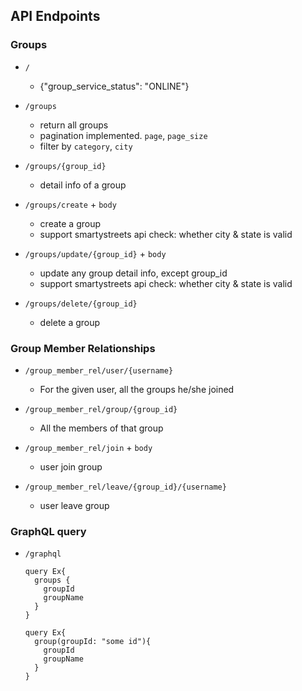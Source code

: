 
## API Endpoints
### Groups
- `/`
  -  {"group_service_status": "ONLINE"}

- `/groups`
  - return all groups
  - pagination implemented. `page`, `page_size`
  - filter by `category`, `city`

- `/groups/{group_id}`
  - detail info of a group

- `/groups/create` + `body`
  - create a group
  - support smartystreets api check: whether city & state is valid

- `/groups/update/{group_id}` + `body`
  - update any group detail info, except group_id
  - support smartystreets api check: whether city & state is valid
 
- `/groups/delete/{group_id}`
  - delete a group

### Group Member Relationships
- `/group_member_rel/user/{username}`
  - For the given user, all the groups he/she joined

- `/group_member_rel/group/{group_id}`
  - All the members of that group
 
- `/group_member_rel/join` + `body`
  - user join group

- `/group_member_rel/leave/{group_id}/{username}`
  - user leave group

### GraphQL query
- `/graphql`
  ```
  query Ex{
    groups {
      groupId
      groupName
    }
  }
  ```
  ```
  query Ex{
    group(groupId: "some id"){
      groupId
      groupName
    }
  }
  ```
